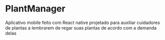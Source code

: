 # PlantManager
Aplicativo mobile feito com React native projetado para auxiliar cuidadores de plantas a lembrarem de regar suas plantas de acordo com a demanda delas
